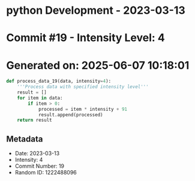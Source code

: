 ﻿# python Development - 2023-03-13
# Commit #19 - Intensity Level: 4
# Generated on: 2025-06-07 10:18:01
```python
def process_data_19(data, intensity=4):
    '''Process data with specified intensity level'''
    result = []
    for item in data:
        if item > 0:
            processed = item * intensity + 91
            result.append(processed)
    return result
```
## Metadata
- Date: 2023-03-13
- Intensity: 4
- Commit Number: 19
- Random ID: 1222488096

